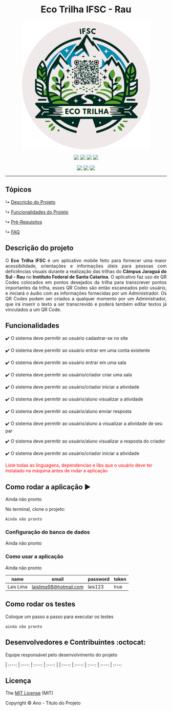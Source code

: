 <h1 align="center">Eco Trilha IFSC - Rau</h1>

<p align="center">
  <img src="https://github.com/Megwazi/assets/blob/main/Eco-Trail-IFSC.png" width=400 />
<p/>
  
<p align="center">
  <img src="https://img.shields.io/badge/Kotlin-0095D5?&style=for-the-badge&logo=kotlin&logoColor=white"/>
  <img src="https://img.shields.io/badge/MySQL-005C84?style=for-the-badge&logo=mysql&logoColor=white"/>
  <img src="https://img.shields.io/badge/Figma-F24E1E?style=for-the-badge&logo=figma&logoColor=white"/>
  <img src="https://img.shields.io/badge/JetBrains%20Fleet-black?style=for-the-badge&logo=jetbrains"/>
</p>


<p align="center">
  <img src="https://img.shields.io/badge/%E2%9C%85%20Progresso-1%25-green?style=for-the-badge&color=green"/>
  <img src="https://img.shields.io/badge/%F0%9F%99%8D%E2%80%8D%E2%99%82%EF%B8%8FColaboradores-3-red?style=for-the-badge"/>
  <img src="https://img.shields.io/github/last-commit/giveyiin/EcoTrilhaIFSC?display_timestamp=committer&style=for-the-badge"/>
</p>
<hr>

## Tópicos 

↳ [Descrição do Projeto](#descrição-do-projeto)

↳ [Funcionalidades do Projeto](#funcionalidades)

↳ [Pré-Requisitos](#pré-requisitos)

↳ [FAQ](#faq)

## Descrição do projeto 

<p align="justify">
  O <b> Eco Trilha IFSC </b> é um aplicativo mobile feito para fornecer uma maior acessibilidade, orientações e informações úteis para pessoas com deficiências visuais durante a realização das trilhas do <b>Câmpus Jaraguá do Sul - Rau</b> no <b>Instituto Federal de Santa Catarina</b>. O aplicativo faz uso de QR Codes colocados em pontos desejados da trilha para transcrever pontos importantes da trilha, esses QR Codes são então escaneados pelo usuário, e iniciará o áudio com as informações fornecidas por um Administrador. Os QR Codes podem ser criados a qualquer momento por um Administrador, que irá inserir o texto a ser transcrevido e poderá também editar textos já vinculados a um QR Code.
</p>

## Funcionalidades

:heavy_check_mark: O sistema deve permitir ao usuário cadastrar-se no site  

:heavy_check_mark: O sistema deve permitir ao usuário entrar em uma conta existente  

:heavy_check_mark: O sistema deve permitir ao usuário entrar em uma sala  

:heavy_check_mark: O sistema  deve permitir ao usuário/criador criar uma sala

:heavy_check_mark: O sistema deve permitir ao usuário/criador iniciar a atividade

:heavy_check_mark: O sistema deve permitir ao usuário/aluno visualizar a atividade

:heavy_check_mark: O sistema deve permitir ao usuário/aluno enviar resposta

:heavy_check_mark: O sistema deve permitir ao usuário/aluno a visualizar a atividade de seu par

:heavy_check_mark: O sistema deve permitir ao usuário/aluno visualizar a resposta do criador

:heavy_check_mark: O sistema deve permitir ao usuário/criador iniciar a atividade 



<span style="color: red;">Liste todas as linguagens, dependencias e libs que o usuário deve ter instalado na máquina antes de rodar a aplicação</span>

## Como rodar a aplicação :arrow_forward:
Ainda não pronto

No terminal, clone o projeto: 

```
Ainda não pronto
```

### Configuração do banco de dados

Ainda não pronto


### Como usar a aplicação

Ainda não pronto

|name|email|password|token|
| -------- |-------- |-------- |-------- |
|Lais Lima|laislima98@hotmail.com|lais123|true|

## Como rodar os testes

Coloque um passo a passo para executar os testes

```
ainda não pronto
```

## Desenvolvedores e Contribuintes :octocat:

Equipe responsável pelo desenvolvimento do projeto

| :---: | :---: | :---: | :---: |
| :---: | :---: | :---: | :---: | :---:

## Licença 

The [MIT License]() (MIT)

Copyright :copyright: Ano - Titulo do Projeto
